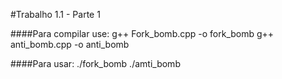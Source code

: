 #Trabalho 1.1 - Parte 1

####Para compilar use:
g++ Fork_bomb.cpp -o fork_bomb
g++ anti_bomb.cpp -o anti_bomb

####Para usar:
./fork_bomb
./amti_bomb
